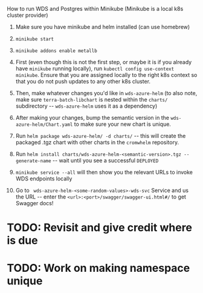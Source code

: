 How to run WDS and Postgres within Minikube (Minikube is a local k8s cluster provider)

1. Make sure you have minikube and helm installed (can use homebrew)

2. `minikube start`

3. `minikube addons enable metallb `

4. First (even though this is not the first step, or maybe it is if you already have `minikube` running locally), run `kubectl config use-context minikube`. Ensure that you are assigned locally to the right k8s context so that
you do not push updates to any other k8s cluster.

5. Then, make whatever changes you'd like in `wds-azure-helm` (to also note, make sure `terra-batch-libchart` is nested within
the `charts/` subdirectory -- `wds-azure-helm` uses it as a dependency)

6. After making your changes, bump the semantic version in the `wds-azure-helm/Chart.yaml` to make sure your new chart is unique.

7. Run `helm package wds-azure-helm/ -d charts/` -- this will create the packaged .tgz chart with other charts in the `cromwhelm` repository.

8. Run `helm install charts/wds-azure-helm-<semantic-version>.tgz --generate-name` -- wait until you see a successful `DEPLOYED`

9. `minikube service --all` will then show you the relevant URLs to invoke WDS endpoints locally

10. Go to ` wds-azure-helm-<some-random-values>-wds-svc` Service and us the URL -- enter the `<url>:<port>/swagger/swagger-ui.html#/` to get Swagger docs!

# TODO: Revisit and give credit where is due
# TODO: Work on making namespace unique